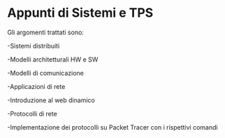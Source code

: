 # Appunti di Sistemi e TPS
Gli argomenti trattati sono:

-Sistemi distribuiti

-Modelli architetturali HW e SW

-Modelli di comunicazione

-Applicazioni di rete

-Introduzione al web dinamico

-Protocolli di rete

-Implementazione dei protocolli su Packet Tracer con i rispettivi comandi
